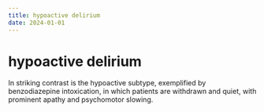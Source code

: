 ```yaml
---
title: hypoactive delirium
date: 2024-01-01
---
```

# hypoactive delirium

In striking contrast is the hypoactive subtype,
exemplified by benzodiazepine intoxication,
in which patients are withdrawn and quiet,
with prominent apathy and psychomotor slowing.
